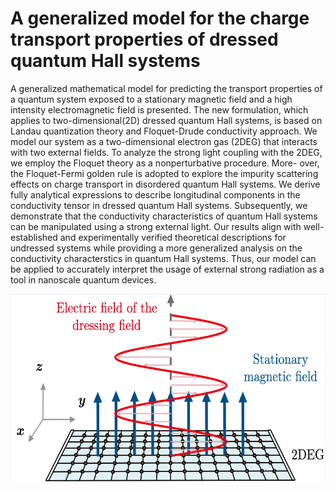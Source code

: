 # A generalized model for the charge transport properties of dressed quantum Hall systems
A generalized mathematical model for predicting the transport properties of a quantum system exposed to a stationary magnetic field and a high intensity electromagnetic field is presented. The new formulation, which applies to two-dimensional(2D) dressed quantum Hall systems, is based on Landau quantization theory and Floquet-Drude conductivity approach. We model our system as a two-dimensional electron gas (2DEG) that interacts with two external fields. To analyze the strong light coupling with the 2DEG, we employ the Floquet theory as a nonperturbative procedure. More- over, the Floquet-Fermi golden rule is adopted to explore the impurity scattering effects on charge transport in disordered quantum Hall systems. We derive fully analytical expressions to describe longitudinal components in the conductivity tensor in dressed quantum Hall systems. Subsequently, we demonstrate that the conductivity characteristics of quantum Hall systems can be manipulated using a strong external light. Our results align with well-established and experimentally verified theoretical descriptions for undressed systems while providing a more generalized analysis on the conductivity characterstics in quantum Hall systems. Thus, our model can be applied to accurately interpret the usage of external strong radiation as a tool in nanoscale quantum devices.
<p align="center"> 
<img src="./util/system.png" height=300 width=600>
</p>
